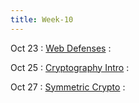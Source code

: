 ```yaml
---
title: Week-10
---
```


Oct 23
: [Web Defenses]()
  :  

Oct 25
: [Cryptography Intro]()
  : 

Oct 27
: [Symmetric Crypto]()
  : 



